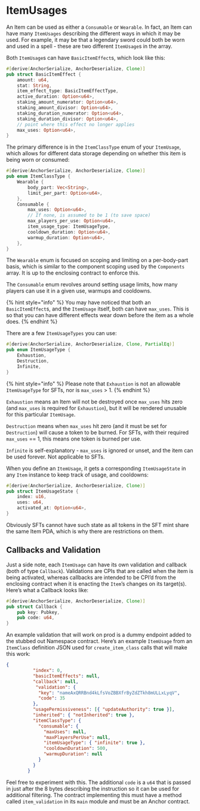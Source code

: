 # ItemUsages

An Item can be used as either a `Consumable` or `Wearable`. In fact, an Item can have many `ItemUsages` describing the different ways in which it may be used. For example, it may be that a legendary sword could both be worn and used in a spell - these are two different `ItemUsage`s in the array.

Both `ItemUsage`s can have `BasicItemEffect`s, which look like this:

```rust
#[derive(AnchorSerialize, AnchorDeserialize, Clone)]
pub struct BasicItemEffect {
    amount: u64,
    stat: String,
    item_effect_type: BasicItemEffectType,
    active_duration: Option<u64>,
    staking_amount_numerator: Option<u64>,
    staking_amount_divisor: Option<u64>,
    staking_duration_numerator: Option<u64>,
    staking_duration_divisor: Option<u64>,
    // point where this effect no longer applies
    max_uses: Option<u64>,
}
```

The primary difference is in the `ItemClassType` enum of your `ItemUsage`, which allows for different data storage depending on whether this item is being worn or consumed:

```rust
#[derive(AnchorSerialize, AnchorDeserialize, Clone)]
pub enum ItemClassType {
    Wearable {
        body_part: Vec<String>,
        limit_per_part: Option<u64>,
    },
    Consumable {
        max_uses: Option<u64>,
        // If none, is assumed to be 1 (to save space)
        max_players_per_use: Option<u64>,
        item_usage_type: ItemUsageType,
        cooldown_duration: Option<u64>,
        warmup_duration: Option<u64>,
    },
}
```

The `Wearable` enum is focused on scoping and limiting on a per-body-part basis, which is similar to the component scoping used by the `Components` array. It is up to the enclosing contract to enforce this.

The `Consumable` enum revolves around setting usage limits, how many players can use it in a given use, warmups and cooldowns.

{% hint style="info" %}
You may have noticed that both an `BasicItemEffect`s, and the `ItemUsage` itself, both can have `max_uses`. This is so that you can have different effects wear down before the item as a whole does.
{% endhint %}

There are a few `ItemUsageTypes` you can use:

```rust
#[derive(AnchorSerialize, AnchorDeserialize, Clone, PartialEq)]
pub enum ItemUsageType {
    Exhaustion,
    Destruction,
    Infinite,
}
```

{% hint style="info" %}
Please note that `Exhaustion` is not an allowable `ItemUsageType` for SFTs, nor is `max_uses` > 1.
{% endhint %}

`Exhaustion` means an Item will not be destroyed once `max_uses` hits zero (and `max_uses` is required for `Exhaustion`), but it will be rendered unusable for this particular `ItemUsage`.

`Destruction` means when `max_uses` hit zero (and it must be set for `Destruction`) will cause a token to be burned. For SFTs, with their required `max_uses` == 1, this means one token is burned per use.

`Infinite` is self-explanatory - `max_uses` is ignored or unset, and the item can be used forever. Not applicable to SFTs.

When you define an `ItemUsage`, it gets a corresponding `ItemUsageState` in any `Item` instance to keep track of usage, and cooldowns:

```rust
#[derive(AnchorSerialize, AnchorDeserialize, Clone)]
pub struct ItemUsageState {
    index: u16,
    uses: u64,
    activated_at: Option<u64>,
}
```

Obviously SFTs cannot have such state as all tokens in the SFT mint share the same Item PDA, which is why there are restrictions on them.

## Callbacks and Validation

Just a side note, each `ItemUsage` can have its own validation and callback (both of type `Callback`). Validations are CPIs that are called when the item is being activated, whereas callbacks are intended to be CPI’d from the enclosing contract when it is enacting the `Item`’s changes on its target(s). Here’s what a Callback looks like:

```rust
#[derive(AnchorSerialize, AnchorDeserialize, Clone)]
pub struct Callback {
    pub key: Pubkey,
    pub code: u64,
}
```

An example validation that will work on prod is a dummy endpoint added to the stubbed out Namespace contract. Here’s an example `ItemUsage` from an `ItemClass` definition JSON used for `create_item_class` calls that will make this work:

```json
{
          "index": 0,
          "basicItemEffects": null,
          "callback": null,
           "validation": {
            "key": "nameAxQRRBnd4kLfsVoZBBXfrByZdZTkh8mULLxLyqV",
            "code": 35
          },
          "usagePermissiveness": [{ "updateAuthority": true }],
          "inherited": { "notInherited": true },
          "itemClassType": {
            "consumable": {
              "maxUses": null,
              "maxPlayersPerUse": null,
              "itemUsageType": { "infinite": true },
              "cooldownDuration": 500,
              "warmupDuration": null
            }
          }
        }
```

Feel free to experiment with this. The additional `code` is a `u64` that is passed in just after the 8 bytes describing the instruction so it can be used for additional filtering. The contract implementing this must have a method called `item_validation` in its `main` module and must be an Anchor contract.
